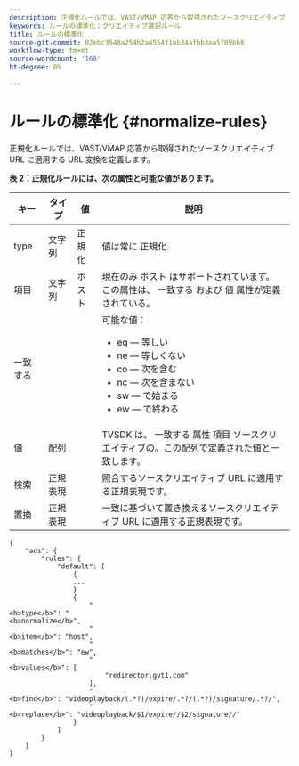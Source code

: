 ```yaml
---
description: 正規化ルールでは、VAST/VMAP 応答から取得されたソースクリエイティブ URL に適用する URL 変換を定義します。
keywords: ルールの標準化；クリエイティブ選択ルール
title: ルールの標準化
source-git-commit: 02ebc3548a254b2a6554f1ab34afbb3ea5f09bb8
workflow-type: tm+mt
source-wordcount: '168'
ht-degree: 0%

---
```


# ルールの標準化 {#normalize-rules}

正規化ルールでは、VAST/VMAP 応答から取得されたソースクリエイティブ URL に適用する URL 変換を定義します。

**表 2：正規化ルールには、次の属性と可能な値があります。**

<table id="table_ljp_tgx_hz">  
 <thead> 
  <tr> 
   <th class="entry"><b>キー</b></th> 
   <th class="entry"><b>タイプ</b></th> 
   <th class="entry"><b>値</b></th> 
   <th class="entry"><b>説明</b></th> 
  </tr> 
 </thead>
 <tbody> 
  <tr> 
   <td><span class="codeph"> type</span></td> 
   <td><span class="codeph"> 文字列</span></td> 
   <td><span class="codeph"> 正規化</span></td> 
   <td>値は常に <span class="codeph"> 正規化</span>.</td> 
  </tr> 
  <tr> 
   <td><span class="codeph"> 項目</span></td> 
   <td><span class="codeph"> 文字列</span></td> 
   <td><span class="codeph"> ホスト</span></td> 
   <td>現在のみ <span class="codeph"> ホスト</span> はサポートされています。 この属性は、 <span class="codeph"> 一致する</span> および <span class="codeph"> 値</span> 属性が定義されている。</td> 
  </tr> 
  <tr> 
   <td><span class="codeph"> 一致する</span></td> 
   <td></td> 
   <td></td> 
   <td>可能な値：
    <ul id="ul_tnf_2hx_hz"> 
     <li><span class="codeph"> eq</span>  — 等しい</li> 
     <li><span class="codeph"> ne</span>  — 等しくない</li> 
     <li><span class="codeph"> co</span>  — 次を含む</li> 
     <li><span class="codeph"> nc</span>  — 次を含まない</li> 
     <li><span class="codeph"> sw</span>  — で始まる</li> 
     <li><span class="codeph"> ew</span>  — で終わる</li> 
    </ul></td> 
  </tr> 
  <tr> 
   <td><span class="codeph"> 値</span></td> 
   <td><span class="codeph"> 配列</span></td> 
   <td></td> 
   <td>TVSDK は、 <span class="codeph"> 一致する</span> 属性 <span class="codeph"> 項目</span> ソースクリエイティブの。この配列で定義された値と一致します。</td> 
  </tr> 
  <tr> 
   <td><span class="codeph"> 検索</span></td> 
   <td><span class="codeph"> 正規表現</span></td> 
   <td></td> 
   <td> 照合するソースクリエイティブ URL に適用する正規表現です。</td> 
  </tr> 
  <tr> 
   <td><span class="codeph"> 置換</span></td> 
   <td><span class="codeph"> 正規表現</span></td> 
   <td></td> 
   <td> 一致に基づいて置き換えるソースクリエイティブ URL に適用する正規表現です。</td> 
  </tr> 
 </tbody> 
</table>

```
{
    "ads": {
        "rules": {
            "default": [
                {
                ...
                }
                {
                    "
<b>type</b>": "
<b>normalize</b>",
                    "
<b>item</b>": "host",
                    "
<b>matches</b>": "ew",
                    "
<b>values</b>": [
                        "redirector.gvt1.com"
                    ],
                    "
<b>find</b>": "videoplayback/(.*?)/expire/.*?/(.*?)/signature/.*?/",
                    "
<b>replace</b>": "videoplayback/$1/expire//$2/signature//"
                }                
            ]
        }
    }
}
```
